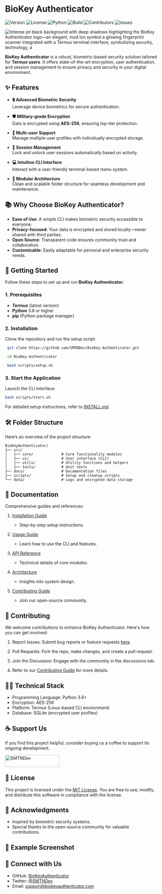 # **BioKey Authenticator**

![Version](https://img.shields.io/badge/version-1.0.0-blue)
![License](https://img.shields.io/badge/license-MIT-green)
![Python](https://img.shields.io/badge/python-3.8%2B-yellow)
![Build](https://img.shields.io/badge/build-passing-brightgreen)
![Contributors](https://img.shields.io/github/contributors/your-repo/BioKeyAuthenticator)
![Issues](https://img.shields.io/github/issues/your-repo/BioKeyAuthenticator)

![Intense jet black background with deep shadows highlighting the BioKey Authenticator logo—an elegant, mod ion symbol a glowing fingerprint scanner integrated with a Termux terminal interface, symbolizing security, technology, a](https://github.com/user-attachments/assets/2b2cffda-c369-4458-a747-01f15103f946)


**BioKey Authenticator** is a robust, biometric-based security solution tailored for **Termux users**. It offers state-of-the-art encryption, user authentication, and session management to ensure privacy and security in your digital environment.


## ✨ **Features**

- **🔒 Advanced Biometric Security**  
  Leverage device biometrics for secure authentication.
  
- **🛡️ Military-grade Encryption**  
  Data is encrypted using **AES-256**, ensuring top-tier protection.
  
- **👥 Multi-user Support**  
  Manage multiple user profiles with individually encrypted storage.

- **📜 Session Management**  
  Lock and unlock user sessions automatically based on activity.

- **💻 Intuitive CLI Interface**  
  Interact with a user-friendly terminal-based menu system.

- **📁 Modular Architecture**  
  Clean and scalable folder structure for seamless development and maintenance.


## 📚 **Why Choose BioKey Authenticator?**

- **Ease of Use**: A simple CLI makes biometric security accessible to everyone.
- **Privacy-focused**: Your data is encrypted and stored locally—never shared with third parties.
- **Open Source**: Transparent code ensures community trust and collaboration.
- **Customizable**: Easily adaptable for personal and enterprise security needs.


## 🚀 **Getting Started**

Follow these steps to set up and run **BioKey Authenticator**:

### **1. Prerequisites**
- **Termux** (latest version)
- **Python** 3.8 or higher
- **pip** (Python package manager)

### **2. Installation**
Clone the repository and run the setup script:
   ```bash
    git clone https://github.com/SMTNDev/BioKey-Authenticator.git
   ```

   ```bash
    cd BioKey-Authenticator
   ```

   ```bash
    bash scripts/setup.sh
   ```

### **3. Start the Application**
Launch the CLI interface:
   ```bash
   bash scripts/start.sh
   ```
For detailed setup instructions, refer to [INSTALL.md](docs/INSTALL.md).

## 🛠️ Folder Structure
Here’s an overview of the project structure:
```
BioKeyAuthenticator/
├── src/
│   ├── core/             # Core functionality modules
│   ├── ui/               # User interface (CLI)
│   ├── utils/            # Utility functions and helpers
│   ├── tests/            # Unit tests
├── docs/                 # Documentation files
├── scripts/              # Setup and cleanup scripts
└── data/                 # Logs and encrypted data storage
```

## 📖 Documentation
Comprehensive guides and references:

1. [Installation Guide](docs/INSTALL.md)
    - Step-by-step setup instructions.

2. [Usage Guide](docs/Usage.md)
    - Learn how to use the CLI and features.

3. [API Reference](docs/API_REFERENCE.md)
    - Technical details of core modules.

4. [Architecture](docs/ARCHITECTURE.md)
    - Insights into system design.

5. [Contributing Guide](docs/Contributing.md)
    - Join our open-source community.

## 🤝 Contributing

We welcome contributions to enhance BioKey Authenticator. Here's how you can get involved:

1. Report Issues: Submit bug reports or feature requests [here](https://github.com/SMTNDev/BioKey-Authenticator/pulls).

2. Pull Requests: Fork the repo, make changes, and create a pull request.

3. Join the Discussion: Engage with the community in the discussions tab.

4. Refer to our [Contributing Guide](docs/CONTRIBUTING.md) for more details.

## 🧑‍💻 Technical Stack

- Programming Language: Python 3.8+
- Encryption: AES-256
- Platform: Termux (Linux-based CLI environment)
- Database: SQLite (encrypted user profiles)

## ☕ Support Us

If you find this project helpful, consider buying us a coffee to support its ongoing development.

<a href="https://www.buymeacoffee.com/SMTNDev"> <img align="left" src="https://cdn.buymeacoffee.com/buttons/v2/default-yellow.png" height="40" width="180" alt="SMTNDev"/></a><br><br>

## 🔐 License

This project is licensed under the [MIT License](https://github.com/SMTNDev/BioKey-Authenticator). You are free to use, modify, and distribute this software in compliance with the license.

## 🌟 Acknowledgments

- Inspired by biometric security systems.
- Special thanks to the open-source community for valuable contributions.

## 📱 Example Screenshot


## 💬 Connect with Us

- GitHub: [BioKeyAuthenticator](https://github.com/SMTNDev/BioKey-Authenticator.git)
- Twitter: [@SMTNDev](https://x.com/SMTNDev)
- Email: [support@biokeyauthenticator.com](smtndevworks@gmail.com)

